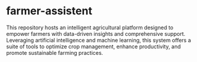 # farmer-assistent
This repository hosts an intelligent agricultural platform designed to empower farmers with data-driven insights and comprehensive support. Leveraging artificial intelligence and machine learning, this system offers a suite of tools to optimize crop management, enhance productivity, and promote sustainable farming practices.
